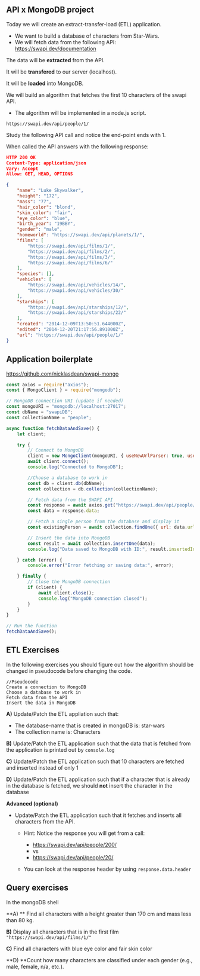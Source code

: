 ## API x MongoDB project

Today we will create an extract-transfer-load (ETL) application.

- We want to build a database of characters from Star-Wars.
- We will fetch data from the following API: https://swapi.dev/documentation



The data will be **extracted** from the API.

It will be **transfered** to our server (localhost).

It will be **loaded** into MongoDB.



We will build an algorithm that fetches the first 10 characters of the swapi API.

- The algorithm will be implemented in a node.js script.

```http
https://swapi.dev/api/people/1/
```

Study the following API call and notice the end-point ends with 1.



When called the API answers with the following response:

```json
HTTP 200 OK
Content-Type: application/json
Vary: Accept
Allow: GET, HEAD, OPTIONS

{
    "name": "Luke Skywalker", 
    "height": "172", 
    "mass": "77", 
    "hair_color": "blond", 
    "skin_color": "fair", 
    "eye_color": "blue", 
    "birth_year": "19BBY", 
    "gender": "male", 
    "homeworld": "https://swapi.dev/api/planets/1/", 
    "films": [
        "https://swapi.dev/api/films/1/", 
        "https://swapi.dev/api/films/2/", 
        "https://swapi.dev/api/films/3/", 
        "https://swapi.dev/api/films/6/"
    ], 
    "species": [], 
    "vehicles": [
        "https://swapi.dev/api/vehicles/14/", 
        "https://swapi.dev/api/vehicles/30/"
    ], 
    "starships": [
        "https://swapi.dev/api/starships/12/", 
        "https://swapi.dev/api/starships/22/"
    ], 
    "created": "2014-12-09T13:50:51.644000Z", 
    "edited": "2014-12-20T21:17:56.891000Z", 
    "url": "https://swapi.dev/api/people/1/"
}
```



## Application boilerplate

https://github.com/nicklasdean/swapi-mongo

```javascript
const axios = require("axios");
const { MongoClient } = require("mongodb");

// MongoDB connection URI (update if needed)
const mongoURI = "mongodb://localhost:27017";
const dbName = "swapiDB";
const collectionName = "people";

async function fetchDataAndSave() {
    let client;

    try {
        // Connect to MongoDB
        client = new MongoClient(mongoURI, { useNewUrlParser: true, useUnifiedTopology: true });
        await client.connect();
        console.log("Connected to MongoDB");

        //Choose a database to work in
        const db = client.db(dbName);
        const collection = db.collection(collectionName);

        // Fetch data from the SWAPI API
        const response = await axios.get("https://swapi.dev/api/people/1/");
        const data = response.data;

        // Fetch a single person from the database and display it
        const existingPerson = await collection.findOne({ url: data.url });

        // Insert the data into MongoDB
        const result = await collection.insertOne(data);
        console.log("Data saved to MongoDB with ID:", result.insertedId);

    } catch (error) {
        console.error("Error fetching or saving data:", error);

    } finally {
        // Close the MongoDB connection
        if (client) {
            await client.close();
            console.log("MongoDB connection closed");
        }
    }
}

// Run the function
fetchDataAndSave();

```



## ETL Exercises

In the following exercises you should figure out how the algorithm should be changed in pseudocode before changing the code.

```
//Pseudocode
Create a connection to MongoDB
Choose a database to work in
Fetch data from the API
Insert the data in MongoDB
```



**A)** Update/Patch the ETL appliation such that: 

- The database-name that is created in mongoDB is: star-wars
- The collection name is: Characters

**B)** Update/Patch the ETL application such that the data that is fetched from the application is printed out by `console.log`

**C)** Update/Patch the ETL application such that 10 characters are fetched and inserted instead of only 1

**D)** Update/Patch the ETL application such that if a character that is already in the database is fetched, we should **not** insert the character in the database

**Advanced (optional)**

- Update/Patch the ETL application such that it fetches and inserts all characters from the API.

  - Hint: Notice the response you will get from a call:

    - https://swapi.dev/api/people/200/
    - vs
    - https://swapi.dev/api/people/20/

  - You can look at the response header by using `response.data.header`

    

## Query exercises

In the mongoDB shell

**A) ** Find all characters with a height greater than 170 cm and mass less than 80 kg.

**B)** Display all characters that is in the first film `"https://swapi.dev/api/films/1/"`

**C)** Find all characters with blue eye color and fair skin color

**D) **Count how many characters are classified under each gender (e.g., male, female, n/a, etc.).